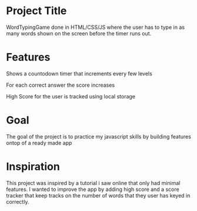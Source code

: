 # Project Title

WordTypingGame done in HTML/CSS/JS where the user has to type in as many words shown on the screen before the timer runs out.


# Features 

Shows a countodown timer that increments every few levels

For each correct answer the score increases

High Score for the user is tracked using local storage

# Goal 

The goal of the project is to practice my javascript skills by building features ontop of a ready made app


# Inspiration 

This project was inspired by a tutorial i saw online that only had minimal features. I wanted to improve the app by adding high score and a score tracker that keep tracks on the number of words that they user has keyed in correctly.

